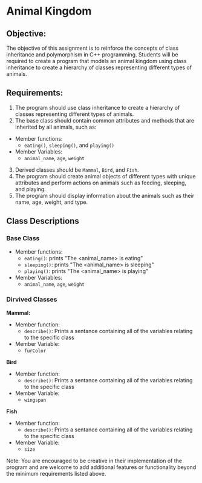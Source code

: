 # Animal Kingdom

## Objective:
The objective of this assignment is to reinforce the concepts of class inheritance and polymorphism in C++ programming. Students will be required to create a program that models an animal kingdom using class inheritance to create a hierarchy of classes representing different types of animals.

## Requirements:

1. The program should use class inheritance to create a hierarchy of classes representing different types of animals.
2. The base class should contain common attributes and methods that are inherited by all animals, such as:
- Member functions:
  - ```eating()```, ```sleeping()```, and ```playing()```
- Member Variables:
  - ```animal_name```, ```age```, ```weight``` 
3. Derived classes should be ```Mammal```, ```Bird```, and ```Fish```.
4. The program should create animal objects of different types with unique attributes and perform actions on animals such as feeding, sleeping, and playing.
5. The program should display information about the animals such as their name, age, weight, and type.

## Class Descriptions
### Base Class
- Member functions:
  - ```eating()```: prints "The <animal_name> is eating"
  - ```sleeping()```: prints "The <animal_name> is sleeping"
  - ```playing()```: prints "The <animal_name> is playing"
- Member Variables:
  - ```animal_name```, ```age```, ```weight``` 

### Dirvived Classes
**Mammal:**
- Member function:
  - ```describe()```: Prints a sentance containing all of the variables relating to the specific class
- Member Variable:
  - ```furColor```

**Bird**
- Member function:
  - ```describe()```: Prints a sentance containing all of the variables relating to the specific class
- Member Variable:
  - ```wingspan```

**Fish**
- Member function:
  - ```describe()```: Prints a sentance containing all of the variables relating to the specific class
- Member Variable:
  - ```size```

Note: You are encouraged to be creative in their implementation of the program and are welcome to add additional features or functionality beyond the minimum requirements listed above.
